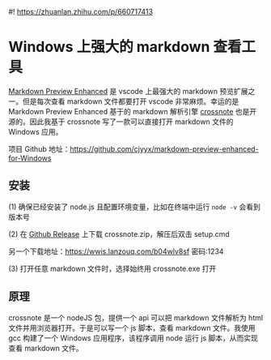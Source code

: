 #! https://zhuanlan.zhihu.com/p/660717413
# Windows 上强大的 markdown 查看工具

[Markdown Preview Enhanced](https://github.com/shd101wyy/vscode-markdown-preview-enhanced) 是 vscode 上最强大的 markdown 预览扩展之一。但是每次查看 markdown 文件都要打开 vscode 非常麻烦。幸运的是 Markdown Preview Enhanced 基于的 markdown 解析引擎 [crossnote](https://github.com/shd101wyy/crossnote) 也是开源的。因此我基于 crossnote 写了一款可以直接打开 markdown 文件的 Windows 应用。

项目 Github 地址：https://github.com/cjyyx/markdown-preview-enhanced-for-Windows

## 安装

(1) 确保已经安装了 node.js 且配置环境变量，比如在终端中运行 `node -v` 会看到版本号

(2) 在 [Github Release](https://github.com/cjyyx/markdown-preview-enhanced-for-Windows/releases) 上下载 crossnote.zip，解压后双击 setup.cmd

另一个下载地址：https://wwis.lanzouq.com/b04wlv8sf
密码:1234

(3) 打开任意 markdown 文件时，选择始终用 crossnote.exe 打开

## 原理

crossnote 是一个 nodeJS 包，提供一个 api 可以把 markdown 文件解析为 html 文件并用浏览器打开。于是可以写一个 js 脚本，查看 markdown 文件。我使用 gcc 构建了一个 Windows 应用程序，该程序调用 node 运行 js 脚本，从而实现查看 markdown 文件。
